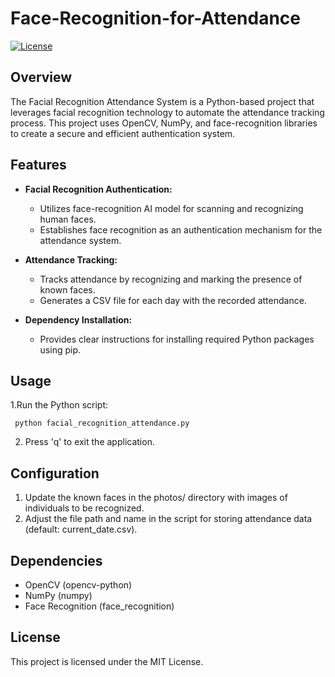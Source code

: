 # Face-Recognition-for-Attendance


[![License](https://img.shields.io/badge/license-MIT-blue.svg)](https://opensource.org/licenses/MIT)

## Overview

The Facial Recognition Attendance System is a Python-based project that leverages facial recognition technology to automate the attendance tracking process. This project uses OpenCV, NumPy, and face-recognition libraries to create a secure and efficient authentication system.


## Features

- **Facial Recognition Authentication:**
  - Utilizes face-recognition AI model for scanning and recognizing human faces.
  - Establishes face recognition as an authentication mechanism for the attendance system.

- **Attendance Tracking:**
  - Tracks attendance by recognizing and marking the presence of known faces.
  - Generates a CSV file for each day with the recorded attendance.

- **Dependency Installation:**
  - Provides clear instructions for installing required Python packages using pip.

## Usage 
1.Run the Python script:

     python facial_recognition_attendance.py
2.  Press 'q' to exit the application.

## Configuration
1. Update the known faces in the photos/ directory with images of individuals to be recognized.
2. Adjust the file path and name in the script for storing attendance data (default: current_date.csv).

## Dependencies
- OpenCV (opencv-python)
- NumPy (numpy)
- Face Recognition (face_recognition)

## License
This project is licensed under the MIT License.

